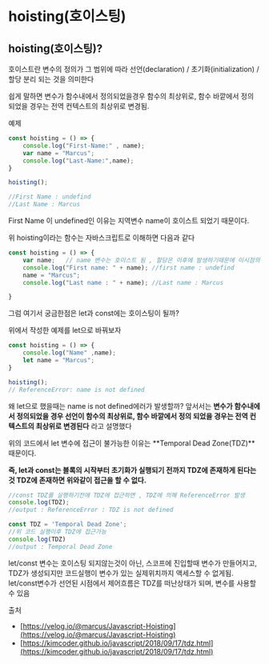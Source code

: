 # hoisting(호이스팅)

## hoisting(호이스팅)?

호이스트란 변수의 정의가 그 범위에 따라 선언(declaration) / 초기화(initialization) / 
할당 분리 되는 것을 의미한다

쉽게 말하면 변수가 함수내에서 정의되었을경우 함수의 최상위로, 함수 바깥에서 정의 되었을 경우는 전역 컨텍스트의 최상위로 변경됨.

예제

```js
const hoisting = () => {
    console.log("First-Name:" , name);
    var name = "Marcus";
    console.log("Last-Name:",name);
}

hoisting();

//First Name : undefind
//Last Name : Marcus
```
First Name 이 undefined인 이유는 지역변수 name이 호이스트 되었기 때문이다.

위 hoisting이라는 함수는 자바스크립트로 이해하면 다음과 같다

```js
const hoisting = () => {
    var name;   // name 변수는 호이스트 됨 , 할당은 이후에 발생하기때문에 이시점의 name의 값은 undefiend이다.
    console.log("First name: " + name); //first name : undefind
    name = "Marcus";
    console.log("Last name : " + name); //Last name : Marcus

}

```

그럼 여기서 궁금한점은 let과 const에는 호이스팅이 될까?

위에서 작성한 예제를 let으로 바꿔보자

```js
const hoisting = () => {
    console.log("Name" ,name);
    let name = "Marcus";
}

hoisting();
// ReferenceError: name is not defined   
```

왜 let으로 했을때는 name is not defined에러가 발생할까?
앞서서는 **변수가 함수내에서 정의되었을 경우 선언이 함수의 최상위로, 함수 바깥에서 정의 되었을 경우는 전역 컨텍스트의 최상위로 변경된다** 라고 설명했다

위의 코드에서 let 변수에 접근이 불가능한 이유는 **Temporal Dead Zone(TDZ)**때문이다.

**즉, let과 const는 블록의 시작부터 초기화가 실행되기 전까지 TDZ에 존재하게 된다는것 TDZ에 존재하면 위와같이 접근을 할 수 없다.**

```js
//const TDZ를 실행하기전에 TDZ에 접근하면 , TDZ에 의해 ReferenceError 발생
console.log(TDZ);
//output : ReferenceError : TDZ is not defined

const TDZ = 'Temporal Dead Zone';
//위 코드 실행이후 TDZ에 접근가능
console.log(TDZ)
//output : Temporal Dead Zone

```

let/const 변수는 호이스팅 되지않는것이 아닌, 스코프에 진입할때 변수가 만들어지고, TDZ가 생성되지만 코드실행이 변수가 있는 실제위치까지 액세스할 수 없게됨.
let/const변수가 선언된 시점에서 제어흐름은 TDZ를 떠난상태가 되며, 변수를 사용할수 있음

출처 
+ [https://velog.io/@marcus/Javascript-Hoisting](https://velog.io/@marcus/Javascript-Hoisting)
+ [https://kimcoder.github.io/javascript/2018/09/17/tdz.html](https://kimcoder.github.io/javascript/2018/09/17/tdz.html)